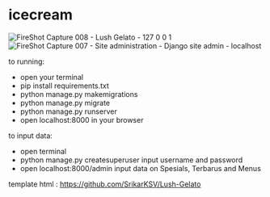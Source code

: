# icecream
![FireShot Capture 008 - Lush Gelato - 127 0 0 1](https://user-images.githubusercontent.com/29254002/142730052-31e944ef-f6d7-435a-85ed-fe7aa557a1bc.png)
![FireShot Capture 007 - Site administration - Django site admin - localhost](https://user-images.githubusercontent.com/29254002/142730084-41fedf90-ddf9-458f-9fee-a1646dd0e48c.png)

to running:

- open your terminal
- pip install requirements.txt
- python manage.py makemigrations
- python manage.py migrate
- python manage.py runserver
- open localhost:8000 in your browser

to input data:

- open terminal
- python manage.py createsuperuser
  input username and password
- open localhost:8000/admin
  input data on Spesials, Terbarus and Menus

template html : <https://github.com/SrikarKSV/Lush-Gelato>
